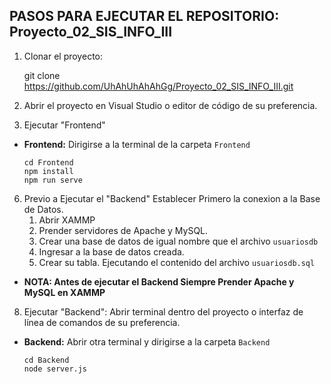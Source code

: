 ## PASOS PARA EJECUTAR EL REPOSITORIO: Proyecto_02_SIS_INFO_III

1. Clonar el proyecto:

   git clone https://github.com/UhAhUhAhAhGg/Proyecto_02_SIS_INFO_III.git

3. Abrir el proyecto en Visual Studio o editor de código de su preferencia.
4. Ejecutar "Frontend"

- **Frontend:** Dirigirse a la terminal de la carpeta `Frontend`  
  ```
  cd Frontend
  npm install
  npm run serve
  ```
6. Previo a Ejecutar el "Backend" Establecer Primero la conexion a la Base de Datos.
   1. Abrir XAMMP
   2. Prender servidores de Apache y MySQL.
   3. Crear una base de datos de igual nombre que el archivo `usuariosdb`
   4. Ingresar a la base de datos creada.
   5. Crear su tabla. Ejecutando el contenido del archivo `usuariosdb.sql`


- **NOTA: Antes de ejecutar el Backend Siempre Prender Apache y MySQL en XAMMP**

  
8. Ejecutar "Backend": Abrir terminal dentro del proyecto o interfaz de línea de comandos de su preferencia.

- **Backend:** Abrir otra terminal y dirigirse a la carpeta `Backend`  
  ```
  cd Backend
  node server.js
  ```
